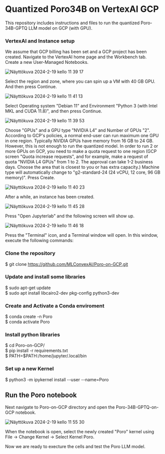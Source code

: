 # Quantized Poro34B on VertexAI GCP
This repository includes instructions and files to run the quantized Poro-34B-GPTQ LLM model on GCP (with GPU).

### VertexAI and Instance setup

We assume that GCP billing has been set and a GCP project has been created. Navigate to the VertexAI home page and the Workbench tab. Create a new User-Managed Notebooks.

![Näyttökuva 2024-2-19 kello 11 39 17](https://github.com/MLConvexAI/Poro-on-GCP/assets/49635441/8807a8bc-3f09-4f13-9f30-8c5e1f1d1780)

Select the region and zone, where you can spin up a VM with 40 GB GPU. And then press Continue.

![Näyttökuva 2024-2-19 kello 11 41 13](https://github.com/MLConvexAI/Poro-on-GCP/assets/49635441/12dd26d4-b068-4866-bd88-10ec707e7849)

Select Operating system "Debian 11" and Environment "Python 3 (with Intel MKL and CUDA 11.8)", and then press Continue.

![Näyttökuva 2024-2-19 kello 11 39 53](https://github.com/MLConvexAI/Poro-on-GCP/assets/49635441/801ad8cc-0f69-48b4-9fa8-36780df4dee6)

Choose "GPUs" and a GPU type "NVIDIA L4" and Number of GPUs "2". According to GCP's policies, a normal end-user can run maximum one GPU in one region. Typically NVIDIA GPUs have memory from 16 GB to 24 GB. However, this is not enough to run the quantized model. In order to run 2 or more GPUs on GCP, you need to make a quota request to one region (GCP screen "Quota increase requests", and for example, make a request of quota "NVIDIA L4 GPUs" from 1 to 2. The approval can take 1-2 business days. Choose the area that is closest to you or has extra capacity.) Machine type will automatically change to "g2-standard-24 (24 vCPU, 12 core, 96 GB memory)". Press Create.

![Näyttökuva 2024-2-19 kello 11 40 23](https://github.com/MLConvexAI/Poro-on-GCP/assets/49635441/22005886-33bc-4b5b-8a6a-d7ee6c028fa1)

After a while, an instance has been created. 

![Näyttökuva 2024-2-19 kello 11 45 28](https://github.com/MLConvexAI/Poro-on-GCP/assets/49635441/ed183619-11c6-4925-9d0a-eadc74534376)

Press "Open Jupyterlab" and the following screen will show up.

![Näyttökuva 2024-2-19 kello 11 46 18](https://github.com/MLConvexAI/Poro-on-GCP/assets/49635441/d89fcdfc-6d26-4d30-b9d4-45b47d07e266)

Press the "Terminal" icon, and a Terminal window will open. In this window, execute the following commands:

### Clone the repository
$ git clone https://github.com/MLConvexAI/Poro-on-GCP.git

### Update and install some libraries 

$ sudo apt-get update <br>
$ sudo apt install libcairo2-dev pkg-config python3-dev

### Create and Activate a Conda enviroment

$ conda create -n Poro <br>
$ conda activate Poro

### Install python libraries

$ cd Poro-on-GCP/  <br>
$ pip install -r requirements.txt <br>
$ PATH=$PATH:/home/jupyter/.local/bin

### Set up a new Kernel

$ python3 -m ipykernel install --user --name=Poro <br>

## Run the Poro notebook

Next navigate to Poro-on-GCP directory and open the Poro-34B-GPTQ-on-GCP notebook.

![Näyttökuva 2024-2-19 kello 11 55 30](https://github.com/MLConvexAI/Poro-on-GCP/assets/49635441/7c9046e8-7494-4b4a-90fd-aff9e8f08893)

When the notebook is open, select the newly created "Poro" kernel using File -> Change Kernel -> Select Kernel Poro.

Now we are ready to execture the cells and test the Poro LLM model.



